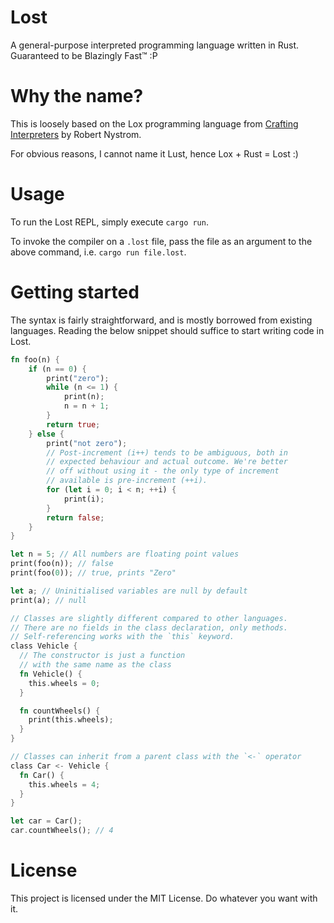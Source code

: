 # Lost

A general-purpose interpreted programming language written in Rust. Guaranteed to be Blazingly Fast™ :P

# Why the name?

This is loosely based on the Lox programming language from [Crafting Interpreters](https://craftinginterpreters.com) by Robert Nystrom.

For obvious reasons, I cannot name it Lust, hence Lox + Rust = Lost :)

# Usage

To run the Lost REPL, simply execute `cargo run`.

To invoke the compiler on a `.lost` file, pass the file as an argument to the above command, i.e. `cargo run file.lost`.

# Getting started

The syntax is fairly straightforward, and is mostly borrowed from existing languages. Reading the below snippet should suffice to start writing code in Lost.

```rust
fn foo(n) {
    if (n == 0) {
        print("zero");
        while (n <= 1) {
            print(n);
            n = n + 1;
        }
        return true;
    } else {
        print("not zero");
        // Post-increment (i++) tends to be ambiguous, both in
        // expected behaviour and actual outcome. We're better
        // off without using it - the only type of increment
        // available is pre-increment (++i).
        for (let i = 0; i < n; ++i) {
            print(i);
        }
        return false;
    }
}

let n = 5; // All numbers are floating point values
print(foo(n)); // false
print(foo(0)); // true, prints "Zero"

let a; // Uninitialised variables are null by default
print(a); // null

// Classes are slightly different compared to other languages.
// There are no fields in the class declaration, only methods.
// Self-referencing works with the `this` keyword.
class Vehicle {
  // The constructor is just a function
  // with the same name as the class
  fn Vehicle() {
    this.wheels = 0;
  }

  fn countWheels() {
    print(this.wheels);
  }
}

// Classes can inherit from a parent class with the `<-` operator
class Car <- Vehicle {
  fn Car() {
    this.wheels = 4;
  }
}

let car = Car();
car.countWheels(); // 4
```

# License

This project is licensed under the MIT License. Do whatever you want with it.
